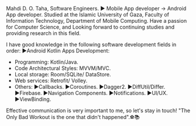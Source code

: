 Mahdi D. O. Taha, Software Engineers.
► Mobile App developer -> Android App developer.
Studied at the Islamic University of Gaza,
Faculty of Information Technology,
Department of Mobile Computing.
Have a passion for Computer Science, and Looking forward to continuing
studies and providing research in this field.

I have good knowledge in the following software development fields in order:
►Android Kotlin Apps Development:
- Programming: Kotlin/Java.
- Code Architectural Styles: MVVM/MVC.
- Local storage: Room/SQLite/ DataStore.
- Web services: Retrofit/ Volley.
- Others:
►Callbacks.
►Coroutines.
►Dagger2.
►DiffUtil/Differ.
►Firebase.
►Navigation Components.
►Notifications.
►UI/UX.
►ViewBinding.

Effective communication is very important to me, so let's stay in touch!
"The Only Bad Workout is the one that didn't happened".⚽📚

